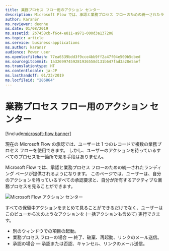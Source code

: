 ```yaml
---
title: 業務プロセス フロー用のアクション センター
description: Microsoft Flow では、承認と業務プロセス フローのための統一されたランディング ページが提供されるようになります。
author: KaranSr
ms.reviewer: deonhe
ms.date: 01/08/2019
ms.assetid: 2b7458cb-f6c4-e811-a971-000d3a137208
ms.topic: article
ms.service: business-applications
ms.author: karansr
audience: Power user
ms.openlocfilehash: 77ea6539bdd3f9cce4bb9ff2a47f04e509b5dbed
ms.sourcegitcommit: 1a326997459281936558d131b647fad3a28e5aef
ms.translationtype: HT
ms.contentlocale: ja-JP
ms.lasthandoff: 01/23/2019
ms.locfileid: "286864"
---
```

# <a name="action-center-for-business-process-flows"></a>業務プロセス フロー用のアクション センター


[!include[microsoft-flow banner](../includes/microsoft-flow.md)]

現在の Microsoft Flow の承認では、ユーザーは 1 つのレコードで複数の業務プロセス フローを使用できます。 しかし、ユーザーのアクションを待っているすべてのプロセスを一箇所で見る手段はありません。

Microsoft Flow では、承認と業務プロセス フローのための統一されたランディング ページが提供されるようになります。 このページでは、ユーザーは、自分のアクションを待っているすべての承認要求と、自分が所有するアクティブな業務プロセスを見ることができます。

![Microsoft Flow アクション センター](media/ActionCenterBusinessProcess-1.png "Microsoft Flow アクション センター")

すべての保留中アクションをまとめて見ることができるだけでなく、ユーザーはこのビューから次のようなアクションを (一括アクションも含めて) 実行できます。

- 別のウィンドウでの項目の起動。
- 業務プロセス フローの場合 — 終了、破棄、再起動、リンクのメール送信。
- 承認の場合 — 承認または否認、キャンセル、リンクのメール送信。
